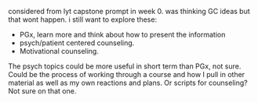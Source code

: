 considered from lyt capstone prompt in week 0. was thinking GC ideas but that wont happen. i still want to explore these:


- PGx, learn more and think about how to present the information
- psych/patient centered counseling. 
- Motivational counseling. 

The psych topics could be more useful in short term than PGx, not sure. Could be the process of working through a course and how I pull in other material as well as my own reactions and plans. Or scripts for counseling? Not sure on that one. 


